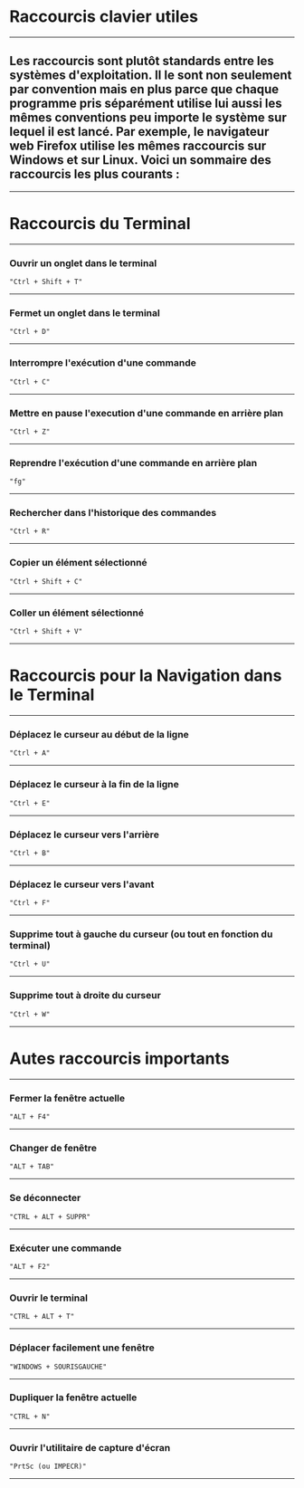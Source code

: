 # **Raccourcis clavier utiles**
---


## **Les raccourcis sont plutôt standards entre les systèmes d'exploitation. Il le sont non seulement par convention mais en plus parce que chaque programme pris séparément utilise lui aussi les mêmes conventions peu importe le système sur lequel il est lancé. Par exemple, le navigateur web Firefox utilise les mêmes raccourcis sur Windows et sur Linux. Voici un sommaire des raccourcis les plus courants :**
---


# **Raccourcis du Terminal**
---


### **Ouvrir un onglet dans le terminal**

    "Ctrl + Shift + T"
---


### **Fermet un onglet dans le terminal**

    "Ctrl + D"
---


### **Interrompre l'exécution d'une commande**

    "Ctrl + C"
---


### **Mettre en pause l'execution d'une commande en arrière plan**

    "Ctrl + Z"
---


### **Reprendre l'exécution d'une commande en arrière plan**

    "fg"
---


### **Rechercher dans l'historique des commandes**

    "Ctrl + R"
---


### **Copier un élément sélectionné**

    "Ctrl + Shift + C"
---


### **Coller un élément sélectionné**

    "Ctrl + Shift + V"
---


# **Raccourcis pour la Navigation dans le Terminal**
---


### **Déplacez le curseur au début de la ligne**

    "Ctrl + A"
---


### **Déplacez le curseur à la fin de la ligne**

    "Ctrl + E"
---


### **Déplacez le curseur vers l'arrière**

    "Ctrl + B"
---


### **Déplacez le curseur vers l'avant**

    "Ctrl + F"
---


### **Supprime tout à gauche du curseur (ou tout en fonction du terminal)**

    "Ctrl + U"
---


### **Supprime tout à droite du curseur**

    "Ctrl + W"
---


# **Autes raccourcis importants**
---


### **Fermer la fenêtre actuelle**

    "ALT + F4"
---


### **Changer de fenêtre**

    "ALT + TAB"
---


### **Se déconnecter**

    "CTRL + ALT + SUPPR"
---


### **Exécuter une commande**

    "ALT + F2"
---


### **Ouvrir le terminal**

    "CTRL + ALT + T"
---


### **Déplacer facilement une fenêtre**

    "WINDOWS + SOURISGAUCHE"
---


### **Dupliquer la fenêtre actuelle**

    "CTRL + N"
---


### **Ouvrir l'utilitaire de capture d'écran**

    "PrtSc (ou IMPECR)"
---